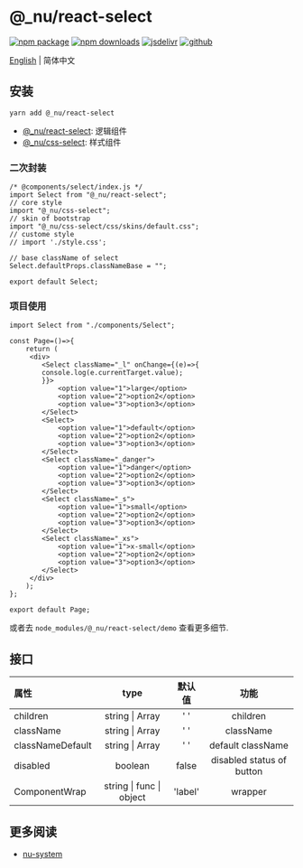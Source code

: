 # @\_nu/react-select

[![npm package][npm-badge]][npm-url]
[![npm downloads][npm-downloads]][npm-url]
[![jsdelivr][jsdelivr-badge]][jsdelivr-url]
[![github][git-badge]][git-url]

[npm-badge]: https://img.shields.io/npm/v/@_nu/react-select.svg
[npm-url]: https://www.npmjs.org/package/@_nu/react-select
[npm-downloads]: https://img.shields.io/npm/dw/@_nu/react-select
[git-url]: https://github.com/nu-system/react-select
[git-badge]: https://img.shields.io/github/stars/nu-system/react-select.svg?style=social
[jsdelivr-badge]: https://data.jsdelivr.com/v1/package/npm/@_nu/react-select/badge
[jsdelivr-url]: https://www.jsdelivr.com/package/npm/@_nu/react-select

[English](../README.md) | 简体中文

## 安装

```
yarn add @_nu/react-select
```

- [@\_nu/react-select](https://nu-system.github.io/react/select/): 逻辑组件
- [@\_nu/css-select](https://nu-system.github.io/css/select/): 样式组件

### 二次封装

```JSX
/* @components/select/index.js */
import Select from "@_nu/react-select";
// core style
import "@_nu/css-select";
// skin of bootstrap
import "@_nu/css-select/css/skins/default.css";
// custome style
// import './style.css';

// base className of select
Select.defaultProps.classNameBase = "";

export default Select;
```

### 项目使用

```JSX
import Select from "./components/Select";

const Page=()=>{
    return (
     <div>
        <Select className="_l" onChange={(e)=>{
        console.log(e.currentTarget.value);
        }}>
            <option value="1">large</option>
            <option value="2">option2</option>
            <option value="3">option3</option>
        </Select>
        <Select>
            <option value="1">default</option>
            <option value="2">option2</option>
            <option value="3">option3</option>
        </Select>
        <Select className="_danger">
            <option value="1">danger</option>
            <option value="2">option2</option>
            <option value="3">option3</option>
        </Select>
        <Select className="_s">
            <option value="1">small</option>
            <option value="2">option2</option>
            <option value="3">option3</option>
        </Select>
        <Select className="_xs">
            <option value="1">x-small</option>
            <option value="2">option2</option>
            <option value="3">option3</option>
        </Select>
     </div>
    );
};

export default Page;
```

或者去 `node_modules/@_nu/react-select/demo` 查看更多细节.

## 接口

| 属性             |               type               |  默认值  |           功能            |
| :--------------- | :------------------------------: | :------: | :-----------------------: |
| children         |       string &#124; Array        | '&nbsp;' |         children          |
| className        |       string &#124; Array        | '&nbsp;' |         className         |
| classNameDefault |       string &#124; Array        | '&nbsp;' |     default className     |
| disabled         |             boolean              |  false   | disabled status of button |
| ComponentWrap    | string &#124; func &#124; object | 'label'  |          wrapper          |

## 更多阅读

- [nu-system](https://nu-system.github.io/)
